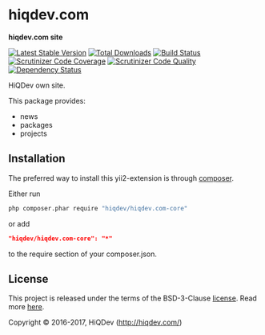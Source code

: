 hiqdev.com
==========

**hiqdev.com site**

[![Latest Stable Version](https://poser.pugx.org/hiqdev/hiqdev.com-core/v/stable)](https://packagist.org/packages/hiqdev/hiqdev.com-core)
[![Total Downloads](https://poser.pugx.org/hiqdev/hiqdev.com-core/downloads)](https://packagist.org/packages/hiqdev/hiqdev.com-core)
[![Build Status](https://img.shields.io/travis/hiqdev/hiqdev.com-core.svg)](https://travis-ci.org/hiqdev/hiqdev.com-core)
[![Scrutinizer Code Coverage](https://img.shields.io/scrutinizer/coverage/g/hiqdev/hiqdev.com-core.svg)](https://scrutinizer-ci.com/g/hiqdev/hiqdev.com-core/)
[![Scrutinizer Code Quality](https://img.shields.io/scrutinizer/g/hiqdev/hiqdev.com-core.svg)](https://scrutinizer-ci.com/g/hiqdev/hiqdev.com-core/)
[![Dependency Status](https://www.versioneye.com/php/hiqdev:hiqdev.com-core/dev-master/badge.svg)](https://www.versioneye.com/php/hiqdev:hiqdev.com-core/dev-master)

HiQDev own site.

This package provides:

- news
- packages
- projects

## Installation

The preferred way to install this yii2-extension is through [composer](http://getcomposer.org/download/).

Either run

```sh
php composer.phar require "hiqdev/hiqdev.com-core"
```

or add

```json
"hiqdev/hiqdev.com-core": "*"
```

to the require section of your composer.json.

## License

This project is released under the terms of the BSD-3-Clause [license](LICENSE).
Read more [here](http://choosealicense.com/licenses/bsd-3-clause).

Copyright © 2016-2017, HiQDev (http://hiqdev.com/)
